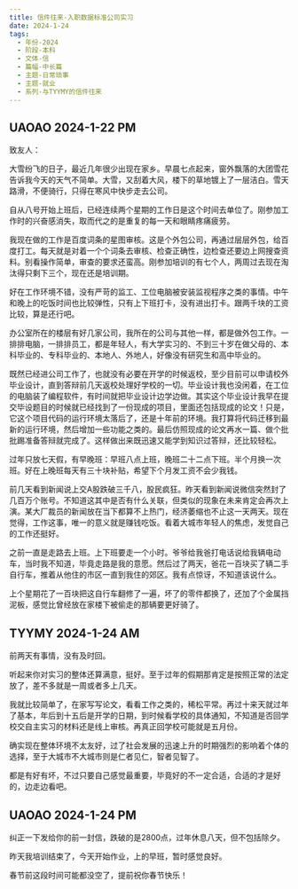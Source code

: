 ```yaml
---
title: 信件往来-入职数据标准公司实习
date: 2024-1-24
tags:
  - 年份-2024
  - 阶段-本科
  - 文体-信
  - 篇幅-中长篇
  - 主题-日常琐事
  - 主题-就业
  - 系列-与TYYMY的信件往来
---
```


## UAOAO 2024-1-22 PM

致友人：

大雪纷飞的日子，最近几年很少出现在家乡。早晨七点起来，窗外飘落的大团雪花告诉我今天的天气不简单。大雪，又刮着大风，楼下的草地镀上了一层洁白。雪天路滑，不便骑行，只得在寒风中快步走去公司。

自从八号开始上班后，已经连续两个星期的工作日是这个时间去单位了。刚参加工作时的兴奋感消失，取而代之的是重复的每一天和眼睛疼痛疲劳。

我现在做的工作是百度词条的星图审核。这是个外包公司，再通过层层外包，给百度打工。每天就是对着一个个词条去审核、检查正确性，边检查还要边上网搜查资料。别看操作简单，审查的要求还蛮高。刚参加培训的有七个人，两周过去现在淘汰得只剩下三个，现在还是培训期。

好在工作环境不错，没有严苛的监工、工位电脑被安装监视程序之类的事情。中午和晚上的吃饭时间也比较弹性，只有上下班打卡，没有进出打卡。跟两千块的工资比较，算是还行吧。

办公室所在的楼层有好几家公司，我所在的公司与其他一样，都是做外包工作。一排排电脑，一排排员工，都是年轻人，有大学实习的、不到三十岁在做父母的、本科毕业的、专科毕业的、本地人、外地人，好像没有研究生和高中毕业的。

既然已经进公司工作了，也就没有必要在开学的时候返校，至少目前可以申请校外毕业设计，直到答辩前几天返校处理好学校的一切。毕业设计我也没闲着，在工位的电脑装了编程软件，有时间就把毕业设计边学边做。其实这个毕业设计我早在提交毕设题目的时候就已经找到了一份现成的项目，里面还包括现成的论文！只是，它这个项目代码的运行环境太落后了，还是十年前的环境。我打算将代码迁移到最新的运行环境，然后增加一些功能之类的。最后仿照现成的论文再水一篇、做个批批踢准备答辩就完成了。这样做出来既迅速又能学到知识过答辩，还比较轻松。

过年只放七天假，有早晚班：早班八点上班，晚班二十二点下班。半个月换一次班。好在上晚班每天有三十块补贴，希望下个月发工资不会少我钱。

前几天看到新闻说上交A股跌破三千八，股民疯狂。昨天看到新闻说微信突然封了几百万个账号。不知道这其中是否有什么关联，但类似的现象在未来肯定会再次上演。某大厂裁员的新闻放在当下都算不上热门，经济萎缩也不止这一天两天。现在觉得，工作这事，唯一的意义就是赚钱吃饭。看着大城市年轻人的焦虑，发觉自己的工作还挺好。

之前一直是走路去上班。上下班要走一个小时。爷爷给我爸打电话说给我辆电动车，当时我不知道，毕竟走路是我的意愿。然后过了两天，爸花一百块买了辆二手自行车，推着从他住的市区一直到我住的郊区。我有点惊讶，不知道该说什么。

上个星期花了一百块把这自行车翻修了一遍，坏了的零件都换了，还加了个金属挡泥板，感觉比曾经放在家楼下被偷走的那辆要更好骑了。

## TYYMY 2024-1-24 AM

前两天有事情，没有及时回。

听起来你对实习的整体还算满意，挺好。至于过年的假期那肯定是按照正常的法定放了，差不多就是一周或者多上几天。

我就比较简单了，在家写写论文，看看工作之类的，稀松平常。再过十来天就过年了基本，年后到十五后是开学的日期，到时候看学校的具体通知，不知道是否回学校交自主实习的材料还是线上审核。再真正回学校可能就是五月份。

确实现在整体环境不太友好，过了社会发展的迅速上升的时期强烈的影响着个体的选择，至于大城市不大城市则是仁者见仁，智者见智了。

都是有好有坏，不过只要自己感觉最重要，毕竟好的不一定合适，合适的才是好的，边走边看吧。

## UAOAO 2024-1-24 PM

纠正一下发给你的前一封信，跌破的是2800点，过年休息八天，但不包括除夕。

昨天我培训结束了，今天开始作业，上的早班，暂时感觉良好。

春节前这段时间可能都没空了，提前祝你春节快乐！
